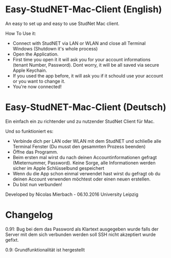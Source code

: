 # Easy-StudNET-Mac-Client (English)
An easy to set up and easy to use StudNet Mac client.

How To Use it:
- Connect with StudNET via LAN or WLAN and close all Terminal Windows (Shutdown it's whole process)
- Open the Application.
- First time you open it it will ask you for your account informations (tenant Number, Password). Dont worry, it will be all saved via secure Apple Keychain.
- If you used the app before, it will ask you if it schould use your account or you want to change it.
- You're now connected!

# Easy-StudNET-Mac-Client (Deutsch)
Ein einfach ein zu richtender und zu nutzender StudNet Client für Mac.

Und so funktioniert es:
- Verbinde dich per LAN oder WLAN mit dem StudNET und schließe alle Terminal Fenster (Du musst den gesammten Prozess beenden)
- Öffne das Programm.
- Beim ersten mal wirst du nach deinen Accountinformationen gefragt (Mieternummer, Password). Keine Sorge, alle Informationen werden sicher im Apple Schlüsselbund gespeichert
- Wenn du die App schon einmal verwendet hast wirst du gefragt ob du deinen Account verwenden möchtest oder einen neuen erstellen.
- Du bist nun verbunden!

Developed by Nicolas Mierbach - 06.10.2016
University Leipzig

# Changelog

0.91: Bug bei dem das Password als Klartext ausgegeben wurde falls der Server mit dem sich verbunden werden soll SSH nicht akzeptiert wurde gefixt.


0.9: Grundfunktionalität ist hergestellt
